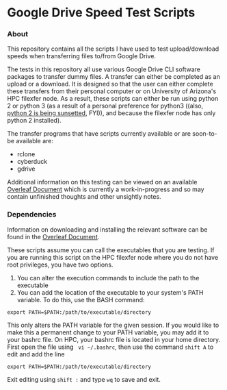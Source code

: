# Google Drive Speed Test Scripts

### About

This repository contains all the scripts I have used to test upload/download speeds when transferring files to/from Google Drive.

The tests in this repository all use various Google Drive CLI software packages to transfer dummy files. A transfer can either be completed as an upload or a download. It is designed so that the user can either complete these transfers from their personal computer or on University of Arizona's HPC filexfer node. As a result, these scripts can either be run using python 2 or python 3 (as a result of a personal preference for python3 ((also, [python 2 is being sunsetted](https://www.python.org/doc/sunset-python-2/), FYI)), and because the filexfer node has only python 2 installed). 

The transfer programs that have scripts currently available or are soon-to-be available are:
* rclone
* cyberduck
* gdrive

Additional information on this testing can be viewed on an available [Overleaf Document](https://www.overleaf.com/read/cnbzpsmbdbqp) which is currently a work-in-progress and so may contain unfinished thoughts and other unsightly notes.

### Dependencies

Information on downloading and installing the relevant software can be found in the [Overleaf Document](https://www.overleaf.com/read/cnbzpsmbdbqp).

These scripts assume you can call the executables that you are testing. If you are running this script on the HPC filexfer node where you do not have root privileges, you have two options. 
  1) You can alter the execution commands to include the path to the executable
  2) You can add the location of the executable to your system's PATH variable. To do this, use the BASH command:
  ```
  export PATH=$PATH:/path/to/executable/directory
  ```
  This only alters the PATH variable for the given session. If you would like to make this a permanent change to your PATH variable, you may add it to your bashrc file. On HPC, your bashrc file is located in your home directory. First open the file using ``` vi ~/.bashrc```, then use the command ```shift A``` to edit and add the line 
  ```
  export PATH=$PATH:/path/to/executable/directory
  ```
  Exit editing using ```shift :``` and type ```wq``` to save and exit.

